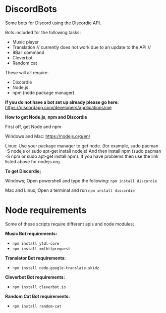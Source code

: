 # DiscordBots
Some bots for Discord using the Discordie API.

Bots included for the following tasks:
* Music player
* Translation // currently does not work due to an update to the API //
* 8Ball command
* Cleverbot
* Random cat

These will all require:
* Discordie
* Node.js
* npm (node package manager)

**If you do not have a bot set up already please go here:** https://discordapp.com/developers/applications/me

**How to get Node.js, npm and Discordie**

First off, get Node and npm

Windows and Mac: https://nodejs.org/en/

Linux: Use your package manager to get node. (for example, sudo pacman -S nodejs or sudo apt-get install nodejs) And then install npm (sudo pacman -S npm or sudo apt-get install npm). If you have problems then use the link listed above for nodejs.org

**To get Discordie;**

Windows; Open powershell and type the following: `npm install discordie`

Mac and Linux; Open a terminal and run `npm install discordie`

# Node requirements
Some of these scripts require different apis and node modules;

**Music Bot requirements:**
* `npm install ytdl-core`
* `npm install xmlhttprequest`

**Translator Bot requirements:**
* `npm install node-google-translate-skidz`

**Cleverbot Bot requirements:**
* `npm install cleverbot.io`

**Random Cat Bot requirements:**
* `npm install random-cat`
